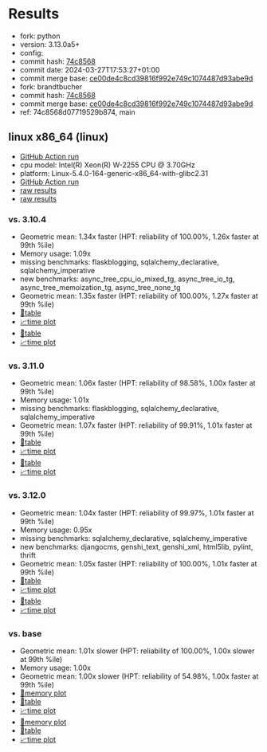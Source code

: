 # Results

- fork: python
- version: 3.13.0a5+
- config: 
- commit hash: [74c8568](https://github.com/python/cpython/commit/74c8568)
- commit date: 2024-03-27T17:53:27+01:00
- commit merge base: [ce00de4c8cd39816f992e749c1074487d93abe9d](https://github.com/python/cpython/commit/ce00de4c8cd39816f992e749c1074487d93abe9d)
- fork: brandtbucher
- commit hash: [74c8568](https://github.com/brandtbucher/cpython/commit/74c8568)
- commit merge base: [ce00de4c8cd39816f992e749c1074487d93abe9d](https://github.com/brandtbucher/cpython/commit/ce00de4c8cd39816f992e749c1074487d93abe9d)
- ref: 74c8568d07719529b874, main

## linux x86_64 (linux)

- [GitHub Action run](https://github.com/faster-cpython/benchmarking/actions/runs/8456363740)
- cpu model: Intel(R) Xeon(R) W-2255 CPU @ 3.70GHz
- platform: Linux-5.4.0-164-generic-x86_64-with-glibc2.31
- [GitHub Action run](https://github.com/faster-cpython/benchmarking/actions/runs/8456354958)
- [raw results](bm-20240327-linux-x86_64-brandtbucher-main-3.13.0a5%2B-74c8568.json)
- [raw results](bm-20240327-linux-x86_64-python-74c8568d07719529b874-3.13.0a5%2B-74c8568.json)

### vs. 3.10.4

- Geometric mean: 1.34x faster (HPT: reliability of 100.00%, 1.26x faster at 99th %ile)
- Memory usage: 1.09x
- missing benchmarks: flaskblogging, sqlalchemy_declarative, sqlalchemy_imperative
- new benchmarks: async_tree_cpu_io_mixed_tg, async_tree_io_tg, async_tree_memoization_tg, async_tree_none_tg
- Geometric mean: 1.35x faster (HPT: reliability of 100.00%, 1.27x faster at 99th %ile)
- [📄table](bm-20240327-linux-x86_64-brandtbucher-main-3.13.0a5%2B-74c8568-vs-3.10.4.md)
- [📈time plot](bm-20240327-linux-x86_64-brandtbucher-main-3.13.0a5%2B-74c8568-vs-3.10.4.png)
- [📄table](bm-20240327-linux-x86_64-python-74c8568d07719529b874-3.13.0a5%2B-74c8568-vs-3.10.4.md)
- [📈time plot](bm-20240327-linux-x86_64-python-74c8568d07719529b874-3.13.0a5%2B-74c8568-vs-3.10.4.png)

### vs. 3.11.0

- Geometric mean: 1.06x faster (HPT: reliability of 98.58%, 1.00x faster at 99th %ile)
- Memory usage: 1.01x
- missing benchmarks: flaskblogging, sqlalchemy_declarative, sqlalchemy_imperative
- Geometric mean: 1.07x faster (HPT: reliability of 99.91%, 1.01x faster at 99th %ile)
- [📄table](bm-20240327-linux-x86_64-brandtbucher-main-3.13.0a5%2B-74c8568-vs-3.11.0.md)
- [📈time plot](bm-20240327-linux-x86_64-brandtbucher-main-3.13.0a5%2B-74c8568-vs-3.11.0.png)
- [📄table](bm-20240327-linux-x86_64-python-74c8568d07719529b874-3.13.0a5%2B-74c8568-vs-3.11.0.md)
- [📈time plot](bm-20240327-linux-x86_64-python-74c8568d07719529b874-3.13.0a5%2B-74c8568-vs-3.11.0.png)

### vs. 3.12.0

- Geometric mean: 1.04x faster (HPT: reliability of 99.97%, 1.01x faster at 99th %ile)
- Memory usage: 0.95x
- missing benchmarks: sqlalchemy_declarative, sqlalchemy_imperative
- new benchmarks: djangocms, genshi_text, genshi_xml, html5lib, pylint, thrift
- Geometric mean: 1.05x faster (HPT: reliability of 100.00%, 1.01x faster at 99th %ile)
- [📄table](bm-20240327-linux-x86_64-brandtbucher-main-3.13.0a5%2B-74c8568-vs-3.12.0.md)
- [📈time plot](bm-20240327-linux-x86_64-brandtbucher-main-3.13.0a5%2B-74c8568-vs-3.12.0.png)
- [📄table](bm-20240327-linux-x86_64-python-74c8568d07719529b874-3.13.0a5%2B-74c8568-vs-3.12.0.md)
- [📈time plot](bm-20240327-linux-x86_64-python-74c8568d07719529b874-3.13.0a5%2B-74c8568-vs-3.12.0.png)

### vs. base

- Geometric mean: 1.01x slower (HPT: reliability of 100.00%, 1.00x slower at 99th %ile)
- Memory usage: 1.00x
- Geometric mean: 1.00x slower (HPT: reliability of 54.98%, 1.00x faster at 99th %ile)
- [🧠memory plot](bm-20240327-linux-x86_64-brandtbucher-main-3.13.0a5%2B-74c8568-vs-base-mem.png)
- [📄table](bm-20240327-linux-x86_64-brandtbucher-main-3.13.0a5%2B-74c8568-vs-base.md)
- [📈time plot](bm-20240327-linux-x86_64-brandtbucher-main-3.13.0a5%2B-74c8568-vs-base.png)
- [🧠memory plot](bm-20240327-linux-x86_64-python-74c8568d07719529b874-3.13.0a5%2B-74c8568-vs-base-mem.png)
- [📄table](bm-20240327-linux-x86_64-python-74c8568d07719529b874-3.13.0a5%2B-74c8568-vs-base.md)
- [📈time plot](bm-20240327-linux-x86_64-python-74c8568d07719529b874-3.13.0a5%2B-74c8568-vs-base.png)

